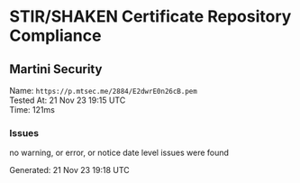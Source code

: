 # STIR/SHAKEN Certificate Repository Compliance

## Martini Security

Name: `https://p.mtsec.me/2884/E2dwrE0n26cB.pem`\
Tested At: 21 Nov 23 19:15 UTC\
Time: 121ms

### Issues

no warning, or error, or notice date level issues were found

Generated: 21 Nov 23 19:18 UTC